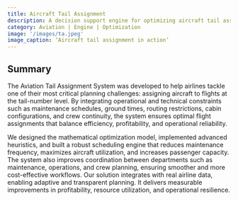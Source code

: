 ```yaml
---
title: Aircraft Tail Assignment
description: A decision support engine for optimizing aircraft tail assignment, reducing operational costs, and maximizing fleet utilization and passenger capacity.
category: Aviation | Engine | Optimization
image: '/images/ta.jpeg'
image_caption: ‘Aircraft tail assignment in action’
---
```


## Summary

The Aviation Tail Assignment System was developed to help airlines tackle one of their most critical planning challenges: assigning aircraft to flights at the tail-number level. By integrating operational and technical constraints such as maintenance schedules, ground times, routing restrictions, cabin configurations, and crew continuity, the system ensures optimal flight assignments that balance efficiency, profitability, and operational reliability.

We designed the mathematical optimization model, implemented advanced heuristics, and built a robust scheduling engine that reduces maintenance frequency, maximizes aircraft utilization, and increases passenger capacity. The system also improves coordination between departments such as maintenance, operations, and crew planning, ensuring smoother and more cost-effective workflows. Our solution integrates with real airline data, enabling adaptive and transparent planning. It delivers measurable improvements in profitability, resource utilization, and operational resilience. 